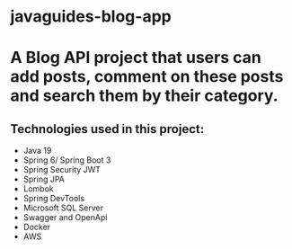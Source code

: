 # javaguides-blog-app

# A Blog API project that users can add posts, comment on these posts and search them by their category. 

## Technologies used in this project: 

- Java 19 
- Spring 6/ Spring Boot 3
- Spring Security JWT
- Spring JPA
- Lombok
- Spring DevTools
- Microsoft SQL Server
- Swagger and OpenApi
- Docker
- AWS
